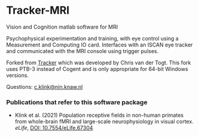 # Tracker-MRI
Vision and Cognition matlab software for MRI

Psychophysical experimentation and training, with eye control using a Measurement and Computing IO card.
Interfaces with an ISCAN eye tracker and communicated with the MRI console using trigger pulses.

Forked from [Tracker](https://github.com/VisionandCognition/Tracker) which was developed by Chris van der Togt. 
This fork uses PTB-3 instead of Cogent and is only appropriate for 64-bit Windows versions.

Questions: c.klink@nin.knaw.nl


### Publications that refer to this software package
- Klink et al. (2021) Population receptive fields in non-human primates from whole-brain fMRI and large-scale neurophysiology in visual cortex. *eLife*, [DOI: 10.7554/eLife.67304](https://doi.org/10.7554/eLife.67304)        
